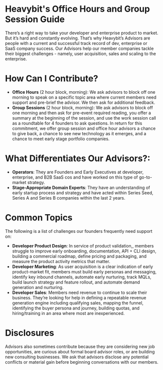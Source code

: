 # Heavybit's Office Hours and Group Session Guide
There’s a right way to take your developer and enterprise product to market. But it’s hard and constantly evolving. That’s why Heavybit’s Advisors are people with a current and successful track record of dev, enterprise or SaaS company success. Our Advisors help our member companies tackle their biggest challenges - namely, user acquisition, sales and scaling to the enterprise. 

# How Can I Contribute?
* **Office Hours** (2 hour block, morning): We ask advisors to block off one morning to speak on a specific topic area where current members need support and pre-brief the advisor. We then ask for additional feedback. 
* **Group Sessions** (2 hour block, morning): We ask advisors to block off one morning and then ask for pre-event required reading, you offer a summary at the beginning of the session, and use the work session call as a roundtable for 4 founders to ask questions. 
In return for this commitment, we offer group session and office hour advisors a chance to give back, a chance to see new technology as it emerges, and a chance to meet early stage portfolio companies. 


# What Differentiates Our Advisors?: 
* **Operators**: They are Founders and Early Executives at developer, enterprise, and B2B SaaS cos and have worked on this type of go-to-market strategy. 
* **Stage-Appropriate Domain Experts**: They have an understanding of early startup process and strategy and have acted within Series Seed, Series A and Series B companies within the last 2 years. 

# Common Topics
The following is a list of challenges our founders frequently need support on: 
* **Developer Product Design**: In service of product validation,, members struggle to improve early onboarding, documentation, API + CLI design, building a commercial roadmap, define pricing and packaging, and measure the product activity metrics that matter. 
* **Developer Marketing**: As user acquisition is a clear indication of early product-market fit, members must build early personas and messaging, identify key inbound channels, automate early nurturing, track MQLs, build launch strategy and feature rollout, and automate demand generation and nurturing. 
* **Developer Sales**: Members need revenue to continue to scale their business. They’re looking for help in defining a repeatable revenue generation engine including qualifying sales, mapping the funnel, identifying the buyer persona and journey,  building quotas, and hiring/training in an area where most are inexperienced. 

# Disclosures
Advisors also sometimes contribute because they are considering new job opportunities, are curious about formal board advisor roles, or are building new consulting businesses. We ask that advisors disclose any potential conflicts or material gain before beginning conversations with our members. 
